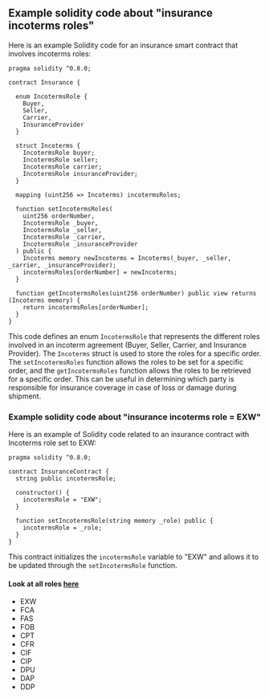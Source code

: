 ## Example solidity code about "insurance incoterms roles"
Here is an example Solidity code for an insurance smart contract that involves incoterms roles:

```solidity
pragma solidity ^0.8.0;

contract Insurance {

  enum IncotermsRole { 
    Buyer, 
    Seller, 
    Carrier, 
    InsuranceProvider 
  }

  struct Incoterms {
    IncotermsRole buyer;
    IncotermsRole seller;
    IncotermsRole carrier;
    IncotermsRole insuranceProvider;
  }

  mapping (uint256 => Incoterms) incotermsRoles;

  function setIncotermsRoles(
    uint256 orderNumber, 
    IncotermsRole _buyer, 
    IncotermsRole _seller, 
    IncotermsRole _carrier, 
    IncotermsRole _insuranceProvider
  ) public {
    Incoterms memory newIncoterms = Incoterms(_buyer, _seller, _carrier, _insuranceProvider);
    incotermsRoles[orderNumber] = newIncoterms;
  }

  function getIncotermsRoles(uint256 orderNumber) public view returns (Incoterms memory) {
    return incotermsRoles[orderNumber];
  }
}
```

This code defines an enum `IncotermsRole` that represents the different roles involved in an incoterm agreement (Buyer, Seller, Carrier, and Insurance Provider). The `Incoterms` struct is used to store the roles for a specific order. The `setIncotermsRoles` function allows the roles to be set for a specific order, and the `getIncotermsRoles` function allows the roles to be retrieved for a specific order. This can be useful in determining which party is responsible for insurance coverage in case of loss or damage during shipment.

### Example solidity code about "insurance incoterms role = EXW"
Here is an example of Solidity code related to an insurance contract with Incoterms role set to EXW:
```solidity
pragma solidity ^0.8.0;

contract InsuranceContract {
  string public incotermsRole;

  constructor() {
    incotermsRole = "EXW";
  }

  function setIncotermsRole(string memory _role) public {
    incotermsRole = _role;
  }
}
```

This contract initializes the `incotermsRole` variable to "EXW" and allows it to be updated through the `setIncotermsRole` function.

#### Look at all roles [here](https://github.com/mosi-arch/documents/blob/main/incoterms-issue.md)
- EXW 
- FCA 
- FAS 
- FOB 
- CPT 
- CFR 
- CIF 
- CIP 
- DPU 
- DAP 
- DDP
